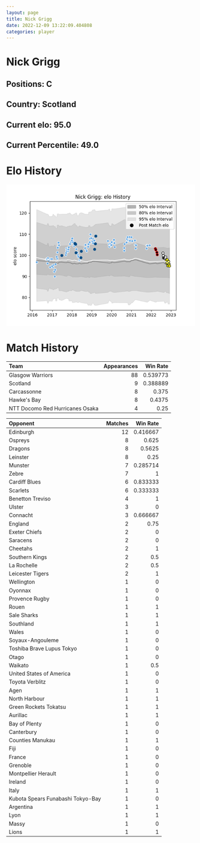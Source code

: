 ```yaml
---  
layout: page  
title: Nick Grigg  
date: 2022-12-09 13:22:09.404808  
categories: player  
---
```

# Nick Grigg

## Positions: C

## Country: Scotland

## Current elo: 95.0

## Current Percentile: 49.0

# Elo History


![elo history](history_NickGrigg.png)
# Match History


| Team                            |   Appearances |   Win Rate |
|:--------------------------------|--------------:|-----------:|
| Glasgow Warriors                |            88 |   0.539773 |
| Scotland                        |             9 |   0.388889 |
| Carcassonne                     |             8 |   0.375    |
| Hawke's Bay                     |             8 |   0.4375   |
| NTT Docomo Red Hurricanes Osaka |             4 |   0.25     |

| Opponent                          |   Matches |   Win Rate |
|:----------------------------------|----------:|-----------:|
| Edinburgh                         |        12 |   0.416667 |
| Ospreys                           |         8 |   0.625    |
| Dragons                           |         8 |   0.5625   |
| Leinster                          |         8 |   0.25     |
| Munster                           |         7 |   0.285714 |
| Zebre                             |         7 |   1        |
| Cardiff Blues                     |         6 |   0.833333 |
| Scarlets                          |         6 |   0.333333 |
| Benetton Treviso                  |         4 |   1        |
| Ulster                            |         3 |   0        |
| Connacht                          |         3 |   0.666667 |
| England                           |         2 |   0.75     |
| Exeter Chiefs                     |         2 |   0        |
| Saracens                          |         2 |   0        |
| Cheetahs                          |         2 |   1        |
| Southern Kings                    |         2 |   0.5      |
| La Rochelle                       |         2 |   0.5      |
| Leicester Tigers                  |         2 |   1        |
| Wellington                        |         1 |   0        |
| Oyonnax                           |         1 |   0        |
| Provence Rugby                    |         1 |   0        |
| Rouen                             |         1 |   1        |
| Sale Sharks                       |         1 |   1        |
| Southland                         |         1 |   1        |
| Wales                             |         1 |   0        |
| Soyaux-Angouleme                  |         1 |   0        |
| Toshiba Brave Lupus Tokyo         |         1 |   0        |
| Otago                             |         1 |   0        |
| Waikato                           |         1 |   0.5      |
| United States of America          |         1 |   0        |
| Toyota Verblitz                   |         1 |   0        |
| Agen                              |         1 |   1        |
| North Harbour                     |         1 |   1        |
| Green Rockets Tokatsu             |         1 |   1        |
| Aurillac                          |         1 |   1        |
| Bay of Plenty                     |         1 |   0        |
| Canterbury                        |         1 |   0        |
| Counties Manukau                  |         1 |   1        |
| Fiji                              |         1 |   0        |
| France                            |         1 |   0        |
| Grenoble                          |         1 |   0        |
| Montpellier Herault               |         1 |   0        |
| Ireland                           |         1 |   0        |
| Italy                             |         1 |   1        |
| Kubota Spears Funabashi Tokyo-Bay |         1 |   0        |
| Argentina                         |         1 |   1        |
| Lyon                              |         1 |   1        |
| Massy                             |         1 |   0        |
| Lions                             |         1 |   1        |